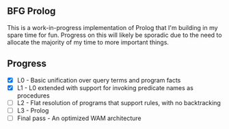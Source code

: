 BFG Prolog
----------

This is a work-in-progress implementation of Prolog that I'm building in my spare time for fun. Progress on this will likely be sporadic due to the need to allocate the majority of my time to more important things.

Progress
--------
- [x] L0 - Basic unification over query terms and program facts
- [x] L1 - L0 extended with support for invoking predicate names as procedures
- [ ] L2 - Flat resolution of programs that support rules, with no backtracking
- [ ] L3 - Prolog
- [ ] Final pass - An optimized WAM architecture

